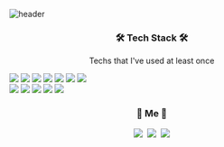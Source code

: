 ![header](https://capsule-render.vercel.app/api?type=slice&color=auto&height=300&section=header&text=WookyoungKim&fontSize=90)

<h3 align="center">🛠 Tech Stack 🛠</h3>
<p align="center">
Techs that I've used at least once

![](https://img.shields.io/badge/Python-3766AB?style=flat-square&logo=Python&logoColor=white) ![](https://img.shields.io/badge/Java-007396?style=flat-square&logo=Java&logoColor=white) ![](https://img.shields.io/badge/C++-00599C?style=flat-square&logo=cplusplus&logoColor=white) ![](https://img.shields.io/badge/C-A8B9CC?style=flat-square&logo=C&logoColor=white) ![](https://img.shields.io/badge/Javascript-ffb13b?style=flat-square&logo=javascript&logoColor=white) ![](https://img.shields.io/badge/css-1572B6?style=flat-square&logo=css3&logoColor=white) ![](https://img.shields.io/badge/Go-11B48A?style=flat-square&logo=Go&logoColor=white)
<br>
![](https://img.shields.io/badge/SpringBoot-6DB33F?style=flat-square&logo=Spring&logoColor=white) ![](https://img.shields.io/badge/Django-092E20?style=flat-square&logo=Django&logoColor=white) ![](https://img.shields.io/badge/Mysql-E6B91E?style=flat-square&logo=MySql&logoColor=white) ![](https://img.shields.io/badge/HyperledgerFabric-DB3552?style=flat-square&logo=Hulu&logoColor=white) ![](https://img.shields.io/badge/aws-333664?style=flat-square&logo=amazon-aws&logoColor=white)
</p>

<h3 align="center"> 🍒 Me 🍒 </h3>
<p align="center">
  <a href="https://velog.io/@woo0_hooo"><img src="https://img.shields.io/badge/Tech%20Blog-11B48A?style=flat-square&logo=Vimeo&logoColor=white&link=https://velog.io/@woo0_hooo"/></a>&nbsp
  <a href="https://www.instagram.com/woo0_hooo/"><img src="https://img.shields.io/badge/Instagram-E4405F?style=flat-square&logo=Instagram&logoColor=white&link=https://www.instagram.com/woo0_hooo/"/></a>&nbsp
  <a href="mailto:viliketh1s98@naver.com"><img src="https://img.shields.io/badge/Gmail-d14836?style=flat-square&logo=Gmail&logoColor=white&link=viliketh1s98@naver.com"/></a>
</p>
